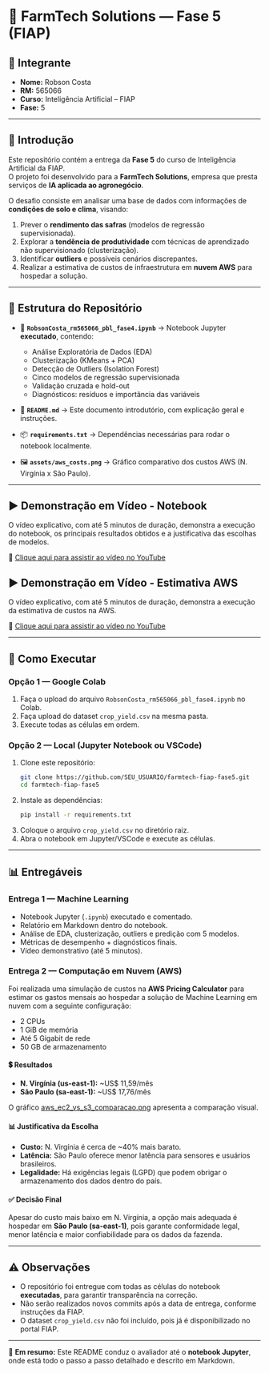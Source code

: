 # 🌱 FarmTech Solutions — Fase 5 (FIAP)

## 👤 Integrante
- **Nome:** Robson Costa  
- **RM:** 565066  
- **Curso:** Inteligência Artificial – FIAP  
- **Fase:** 5  

---

## 📌 Introdução
Este repositório contém a entrega da **Fase 5** do curso de Inteligência Artificial da FIAP.  
O projeto foi desenvolvido para a **FarmTech Solutions**, empresa que presta serviços de **IA aplicada ao agronegócio**.  

O desafio consiste em analisar uma base de dados com informações de **condições de solo e clima**, visando:  
1. Prever o **rendimento das safras** (modelos de regressão supervisionada).  
2. Explorar a **tendência de produtividade** com técnicas de aprendizado não supervisionado (clusterização).  
3. Identificar **outliers** e possíveis cenários discrepantes.  
4. Realizar a estimativa de custos de infraestrutura em **nuvem AWS** para hospedar a solução.  

---

## 📂 Estrutura do Repositório
- 📓 **`RobsonCosta_rm565066_pbl_fase4.ipynb`** → Notebook Jupyter **executado**, contendo:
  - Análise Exploratória de Dados (EDA)  
  - Clusterização (KMeans + PCA)  
  - Detecção de Outliers (Isolation Forest)  
  - Cinco modelos de regressão supervisionada  
  - Validação cruzada e hold-out  
  - Diagnósticos: resíduos e importância das variáveis  

- 📄 **`README.md`** → Este documento introdutório, com explicação geral e instruções.  

- 📦 **`requirements.txt`** → Dependências necessárias para rodar o notebook localmente.  

- 🖼️ **`assets/aws_costs.png`** → Gráfico comparativo dos custos AWS (N. Virgínia x São Paulo).  

---

## ▶️ Demonstração em Vídeo - Notebook
O vídeo explicativo, com até 5 minutos de duração, demonstra a execução do notebook, os principais resultados obtidos e a justificativa das escolhas de modelos.

🔗 [Clique aqui para assistir ao vídeo no YouTube](COLE_AQUI_SEU_LINK)

## ▶️ Demonstração em Vídeo - Estimativa AWS
O vídeo explicativo, com até 5 minutos de duração, demonstra a execução da estimativa de custos na AWS.

🔗 [Clique aqui para assistir ao vídeo no YouTube](COLE_AQUI_SEU_LINK)

---

## 🚀 Como Executar
### Opção 1 — Google Colab
1. Faça o upload do arquivo `RobsonCosta_rm565066_pbl_fase4.ipynb` no Colab.  
2. Faça upload do dataset `crop_yield.csv` na mesma pasta.  
3. Execute todas as células em ordem.  

### Opção 2 — Local (Jupyter Notebook ou VSCode)
1. Clone este repositório:  
   ```bash
   git clone https://github.com/SEU_USUARIO/farmtech-fiap-fase5.git
   cd farmtech-fiap-fase5
   ```
2. Instale as dependências:  
   ```bash
   pip install -r requirements.txt
   ```
3. Coloque o arquivo `crop_yield.csv` no diretório raiz.  
4. Abra o notebook em Jupyter/VSCode e execute as células.  

---

## 📊 Entregáveis
### Entrega 1 — Machine Learning
- Notebook Jupyter (`.ipynb`) executado e comentado.  
- Relatório em Markdown dentro do notebook.  
- Análise de EDA, clusterização, outliers e predição com 5 modelos.  
- Métricas de desempenho + diagnósticos finais.  
- Vídeo demonstrativo (até 5 minutos).  

### Entrega 2 — Computação em Nuvem (AWS)
Foi realizada uma simulação de custos na **AWS Pricing Calculator** para estimar os gastos mensais ao hospedar a solução de Machine Learning em nuvem com a seguinte configuração:  

- 2 CPUs  
- 1 GiB de memória  
- Até 5 Gigabit de rede  
- 50 GB de armazenamento  

#### 💲 Resultados
- **N. Virgínia (us-east-1):** ~US$ 11,59/mês  
- **São Paulo (sa-east-1):** ~US$ 17,76/mês  

O gráfico [aws_ec2_vs_s3_comparacao.png](assets/aws_ec2_vs_s3_comparacao.png) apresenta a comparação visual.

#### 📊 Justificativa da Escolha
- **Custo:** N. Virgínia é cerca de ~40% mais barato.  
- **Latência:** São Paulo oferece menor latência para sensores e usuários brasileiros.  
- **Legalidade:** Há exigências legais (LGPD) que podem obrigar o armazenamento dos dados dentro do país.  

#### ✅ Decisão Final
Apesar do custo mais baixo em N. Virgínia, a opção mais adequada é hospedar em **São Paulo (sa-east-1)**, pois garante conformidade legal, menor latência e maior confiabilidade para os dados da fazenda.  

---

## ⚠️ Observações
- O repositório foi entregue com todas as células do notebook **executadas**, para garantir transparência na correção.  
- Não serão realizados novos commits após a data de entrega, conforme instruções da FIAP.  
- O dataset `crop_yield.csv` não foi incluído, pois já é disponibilizado no portal FIAP.  

---

📌 **Em resumo:** Este README conduz o avaliador até o **notebook Jupyter**, onde está todo o passo a passo detalhado e descrito em Markdown.  
